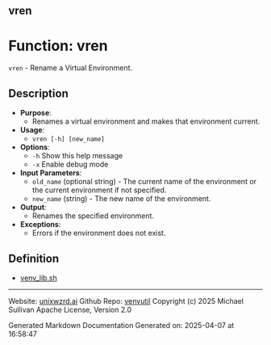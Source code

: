 ## vren
# Function: vren
`vren` - Rename a Virtual Environment.
## Description
- **Purpose**: 
  - Renames a virtual environment and makes that environment current.
- **Usage**: 
  - `vren [-h] [new_name]`
- **Options**: 
  - `-h`   Show this help message
  - `-x`   Enable debug mode
- **Input Parameters**: 
  - `old_name` (optional string) - The current name of the environment or 
    the current environment if not specified.
  - `new_name` (string) - The new name of the environment.
- **Output**: 
  - Renames the specified environment.
- **Exceptions**: 
  - Errors if the environment does not exist.

## Definition 

* [venv_lib.sh](../venv_lib_sh.md)
---

Website: [unixwzrd.ai](https://unixwzrd.ai)
Github Repo: [venvutil](https://github.com/unixwzrd/venvutil)
Copyright (c) 2025 Michael Sullivan
Apache License, Version 2.0

Generated Markdown Documentation
Generated on: 2025-04-07 at 16:58:47
